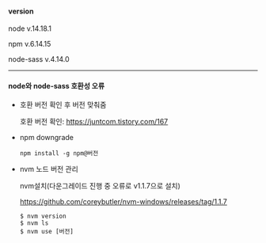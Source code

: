 #### version

node v.14.18.1

npm v.6.14.15

node-sass v.4.14.0

---

#### node와 node-sass 호환성 오류

- 호환 버전 확인 후 버전 맞춰줌

  호환 버전 확인: https://juntcom.tistory.com/167

- npm downgrade

  ```
  npm install -g npm@버전
  ```

- nvm 노드 버전 관리

  nvm설치(다운그레이드 진행 중 오류로 v1.1.7으로 설치)

  https://github.com/coreybutler/nvm-windows/releases/tag/1.1.7

  ```
  $ nvm version
  $ nvm ls
  $ nvm use [버전]
  ```
